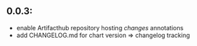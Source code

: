 0.0.3:
------
- enable Artifacthub repository hosting *changes* annotations
- add CHANGELOG.md for chart version => changelog tracking

